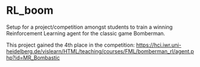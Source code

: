 # RL_boom 
Setup for a project/competition amongst students to train a winning Reinforcement Learning agent for the classic game Bomberman.

This project gained the 4th place in the competition: https://hci.iwr.uni-heidelberg.de/vislearn/HTML/teaching/courses/FML/bomberman_rl/agent.php?id=MR_Bombastic
